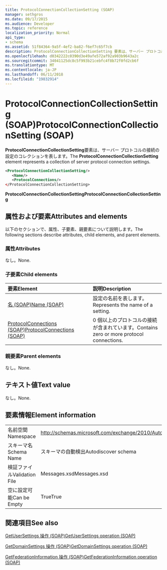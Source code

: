 ```yaml
---
title: ProtocolConnectionCollectionSetting (SOAP)
manager: sethgros
ms.date: 09/17/2015
ms.audience: Developer
ms.topic: reference
localization_priority: Normal
api_type:
- schema
ms.assetid: 51f84364-9a5f-4ef2-ba82-f6ef7c65f7cb
description: ProtocolConnectionCollectionSetting 要素は、サーバー プロトコルの接続の設定のコレクションを表します。
ms.openlocfilehash: d0342222c0390d3e49afe572af92a903b9643a2c
ms.sourcegitcommit: 34041125dc8c5f993b21cebfc4f8b72f0fd2cb6f
ms.translationtype: MT
ms.contentlocale: ja-JP
ms.lasthandoff: 06/11/2018
ms.locfileid: "19832914"
---
```

# <a name="protocolconnectioncollectionsetting-soap"></a><span data-ttu-id="37fdc-103">ProtocolConnectionCollectionSetting (SOAP)</span><span class="sxs-lookup"><span data-stu-id="37fdc-103">ProtocolConnectionCollectionSetting (SOAP)</span></span>

<span data-ttu-id="37fdc-104">**ProtocolConnectionCollectionSetting**要素は、サーバー プロトコルの接続の設定のコレクションを表します。</span><span class="sxs-lookup"><span data-stu-id="37fdc-104">The **ProtocolConnectionCollectionSetting** element represents a collection of server protocol connection settings.</span></span> 
  
```XML
<ProtocolConnectionCollectionSetting/>
   <Name/>
   <ProtocolConnections/>
</ProtocolConnectionCollectionSetting>
```

 <span data-ttu-id="37fdc-105">**ProtocolConnectionCollectionSetting**</span><span class="sxs-lookup"><span data-stu-id="37fdc-105">**ProtocolConnectionCollectionSetting**</span></span>
## <a name="attributes-and-elements"></a><span data-ttu-id="37fdc-106">属性および要素</span><span class="sxs-lookup"><span data-stu-id="37fdc-106">Attributes and elements</span></span>

<span data-ttu-id="37fdc-107">以下のセクションで、属性、子要素、親要素について説明します。</span><span class="sxs-lookup"><span data-stu-id="37fdc-107">The following sections describe attributes, child elements, and parent elements.</span></span>
  
### <a name="attributes"></a><span data-ttu-id="37fdc-108">属性</span><span class="sxs-lookup"><span data-stu-id="37fdc-108">Attributes</span></span>

<span data-ttu-id="37fdc-109">なし。</span><span class="sxs-lookup"><span data-stu-id="37fdc-109">None.</span></span>
  
### <a name="child-elements"></a><span data-ttu-id="37fdc-110">子要素</span><span class="sxs-lookup"><span data-stu-id="37fdc-110">Child elements</span></span>

|<span data-ttu-id="37fdc-111">**要素**</span><span class="sxs-lookup"><span data-stu-id="37fdc-111">**Element**</span></span>|<span data-ttu-id="37fdc-112">**説明**</span><span class="sxs-lookup"><span data-stu-id="37fdc-112">**Description**</span></span>|
|:-----|:-----|
|[<span data-ttu-id="37fdc-113">名 (SOAP)</span><span class="sxs-lookup"><span data-stu-id="37fdc-113">Name (SOAP)</span></span>](name-soap.md) <br/> |<span data-ttu-id="37fdc-114">設定の名前を表します。</span><span class="sxs-lookup"><span data-stu-id="37fdc-114">Represents the name of a setting.</span></span>  <br/> |
|[<span data-ttu-id="37fdc-115">ProtocolConnections (SOAP)</span><span class="sxs-lookup"><span data-stu-id="37fdc-115">ProtocolConnections (SOAP)</span></span>](protocolconnections-soap.md) <br/> |<span data-ttu-id="37fdc-116">0 個以上のプロトコルの接続が含まれています。</span><span class="sxs-lookup"><span data-stu-id="37fdc-116">Contains zero or more protocol connections.</span></span>  <br/> |
   
### <a name="parent-elements"></a><span data-ttu-id="37fdc-117">親要素</span><span class="sxs-lookup"><span data-stu-id="37fdc-117">Parent elements</span></span>

<span data-ttu-id="37fdc-118">なし。</span><span class="sxs-lookup"><span data-stu-id="37fdc-118">None.</span></span>
  
## <a name="text-value"></a><span data-ttu-id="37fdc-119">テキスト値</span><span class="sxs-lookup"><span data-stu-id="37fdc-119">Text value</span></span>

<span data-ttu-id="37fdc-120">なし。</span><span class="sxs-lookup"><span data-stu-id="37fdc-120">None.</span></span>
  
## <a name="element-information"></a><span data-ttu-id="37fdc-121">要素情報</span><span class="sxs-lookup"><span data-stu-id="37fdc-121">Element information</span></span>

|||
|:-----|:-----|
|<span data-ttu-id="37fdc-122">名前空間</span><span class="sxs-lookup"><span data-stu-id="37fdc-122">Namespace</span></span>  <br/> |http://schemas.microsoft.com/exchange/2010/Autodiscover  <br/> |
|<span data-ttu-id="37fdc-123">スキーマ名</span><span class="sxs-lookup"><span data-stu-id="37fdc-123">Schema Name</span></span>  <br/> |<span data-ttu-id="37fdc-124">スキーマの自動検出</span><span class="sxs-lookup"><span data-stu-id="37fdc-124">Autodiscover schema</span></span>  <br/> |
|<span data-ttu-id="37fdc-125">検証ファイル</span><span class="sxs-lookup"><span data-stu-id="37fdc-125">Validation File</span></span>  <br/> |<span data-ttu-id="37fdc-126">Messages.xsd</span><span class="sxs-lookup"><span data-stu-id="37fdc-126">Messages.xsd</span></span>  <br/> |
|<span data-ttu-id="37fdc-127">空に設定可能</span><span class="sxs-lookup"><span data-stu-id="37fdc-127">Can be Empty</span></span>  <br/> |<span data-ttu-id="37fdc-128">True</span><span class="sxs-lookup"><span data-stu-id="37fdc-128">True</span></span>  <br/> |
   
## <a name="see-also"></a><span data-ttu-id="37fdc-129">関連項目</span><span class="sxs-lookup"><span data-stu-id="37fdc-129">See also</span></span>



[<span data-ttu-id="37fdc-130">GetUserSettings 操作 (SOAP)</span><span class="sxs-lookup"><span data-stu-id="37fdc-130">GetUserSettings operation (SOAP)</span></span>](getusersettings-operation-soap.md)
  
[<span data-ttu-id="37fdc-131">GetDomainSettings 操作 (SOAP)</span><span class="sxs-lookup"><span data-stu-id="37fdc-131">GetDomainSettings operation (SOAP)</span></span>](getdomainsettings-operation-soap.md)
  
[<span data-ttu-id="37fdc-132">GetFederationInformation 操作 (SOAP)</span><span class="sxs-lookup"><span data-stu-id="37fdc-132">GetFederationInformation operation (SOAP)</span></span>](getfederationinformation-operation-soap.md)

